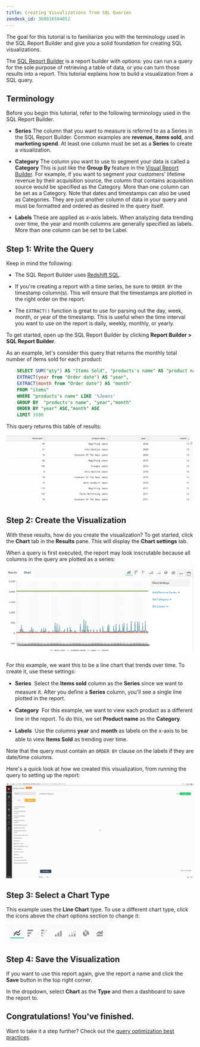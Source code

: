 ```yaml
---
title: Creating Visualizations from SQL Queries
zendesk_id: 360016504852
---
```


The goal for this tutorial is to familiarize you with the terminology used in the SQL Report Builder and give you a solid foundation for creating SQL visualizations.

The [SQL Report Builder](../data-analyst/dev-reports/using-sql-rpt-bldr.md) is a report builder with options: you can run a query for the sole purpose of retrieving a table of data, or you can turn those results into a report. This tutorial explains how to build a visualization from a SQL query.

## Terminology

Before you begin this tutorial, refer to the following terminology used in the SQL Report Builder.

- **Series** The column that you want to measure is referred to as a Series in the SQL Report Builder. Common examples are **revenue, items sold**, and **marketing spend**. At least one column must be set as a **Series** to create a visualization.

- **Category** The column you want to use to segment your data is called a **Category** This is just like the **Group By** feature in the [Visual Report Builder](../data-user/reports/ess-rpt-build-visual.md). For example, if you want to segment your customers' lifetime revenue by their acquisition source, the column that contains acquisition source would be specified as the Category. More than one column can be set as a Category. Note that dates and timestamps can also be used as Categories. They are just another column of data in your query and must be formatted and ordered as desired in the query itself.

- **Labels** These are applied as x-axis labels. When analyzing data trending over time, the year and month columns are generally specified as labels. More than one column can be set to be Label.

## Step 1: Write the Query

Keep in mind the following:

- The SQL Report Builder uses [Redshift SQL](https://docs.aws.amazon.com/redshift/latest/dg/c_redshift-and-postgres-sql.html).

- If you're creating a report with a time series, be sure to `ORDER BY` the timestamp column(s). This will ensure that the timestamps are plotted in the right order on the report.

- The `EXTRACT()` function is great to use for parsing out the day, week, month, or year of the timestamp. This is useful when the time interval you want to use on the report is daily, weekly, monthly, or yearly.

To get started, open up the SQL Report Builder by clicking **Report Builder &gt; SQL Report Builder**.

As an example, let's consider this query that returns the monthly total number of items sold for each product:

```sql
    SELECT SUM("qty") AS "Items Sold", "products's name" AS "product name",
    EXTRACT(year from "Order date") AS "year",
    EXTRACT(month from "Order date") AS "month"
    FROM "items"
    WHERE "products's name" LIKE '%Jeans'
    GROUP BY  "products's name", "year","month"
    ORDER BY "year" ASC,"month" ASC
    LIMIT 3500
```

This query returns this table of results:

![](../assets/SQL_results_table.png)

## Step 2: Create the Visualization

With these results, how do you create the visualization? To get started, click the **Chart** tab in the **Results** pane. This will display the **Chart settings** tab.

When a query is first executed, the report may look inscrutable because all columns in the query are plotted as a series:

![](../assets/SQL_initial_report_results.png)

For this example, we want this to be a line chart that trends over time. To create it, use these settings:

- **Series** &#0151; Select the **Items sold** column as the **Series** since we want to measure it. After you define a **Series** column, you'll see a single line plotted in the report.

- **Category** &#0151; For this example, we want to view each product as a different line in the report. To do this, we set **Product name** as the **Category**.

- **Labels** &#0151; Use the columns **year** and **month** as labels on the x-axis to be able to view **Items Sold** as trending over time.

Note that the query must contain an `ORDER BY` clause on the labels if they are date/time columns.

Here's a quick look at how we created this visualization, from running the query to setting up the report:

![](../assets/SQL_report_settings.gif)

## Step 3: Select a Chart Type

This example uses the **Line Chart** type. To use a different chart type, click the icons above the chart options section to change it:

![](../assets/Chart_types.png)

## Step 4: Save the Visualization

If you want to use this report again, give the report a name and click the **Save** button in the top right corner.

In the dropdown, select **Chart** as the **Type** and then a dashboard to save the report to.

## Congratulations! You've finished.

Want to take it a step further? Check out the [query optimization best practices](../best-practices/optimizing-your-sql-queries.md).
